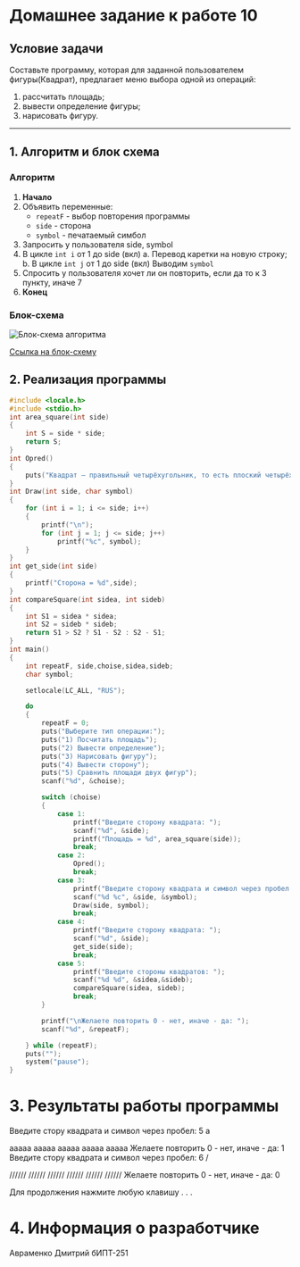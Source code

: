 # Домашнее задание к работе 10

## Условие задачи
Составьте программу, которая для заданной пользователем фигуры(Квадрат), предлагает меню выбора одной из операций:
1) рассчитать площадь;
2) вывести определение фигуры;
3) нарисовать фигуру.
---
## 1. Алгоритм и блок схема

### Алгоритм
1. **Начало**
2. Объявить переменные:
   - `repeatF` - выбор повторения программы
   - `side` - сторона
   - `symbol` - печатаемый симбол
3. Запросить у пользователя side, symbol
4. В цикле `int i` от 1 до side (вкл)
    	a. Перевод каретки на новую строку;
      b. В цикле `int j` от 1 до side (вкл)
             Выводим `symbol`
6. Спросить у пользователя хочет ли он повторить, если да то к 3 пункту, иначе 7
7. **Конец**

### Блок-схема
![Блок-схема алгоритма](Lab9_schema.png)

 [Ссылка на блок-схему](https://viewer.diagrams.net/?tags=%7B%7D&lightbox=1&highlight=0000ff&edit=_blank&layers=1&nav=1&title=Lab9_schema.drawio&dark=auto#Uhttps%3A%2F%2Fdrive.google.com%2Fuc%3Fid%3D1i_8qfE62aDyNv1b-rcq080gaXy8P7hKS%26export%3Ddownload)

 ## 2. Реализация программы

```c
#include <locale.h>
#include <stdio.h>
int area_square(int side)
{
	int S = side * side;
	return S;
}
int Opred()
{
	puts("Квадрат — правильный четырёхугольник, то есть плоский четырёхугольник, у которого все углы и все стороны равны.\n Каждый угол квадрата — прямой");
}
int Draw(int side, char symbol)
{
	for (int i = 1; i <= side; i++)
	{
		printf("\n");
		for (int j = 1; j <= side; j++)
			printf("%c", symbol);
	}
}
int get_side(int side)
{
	printf("Сторона = %d",side);
}
int compareSquare(int sidea, int sideb)
{
	int S1 = sidea * sidea;
	int S2 = sideb * sideb;
	return S1 > S2 ? S1 - S2 : S2 - S1;
}
int main()
{
	int repeatF, side,choise,sidea,sideb;
	char symbol;

	setlocale(LC_ALL, "RUS");

	do
	{
		repeatF = 0;
		puts("Выберите тип операции:");
		puts("1) Посчитать площадь");
		puts("2) Вывести определение");
		puts("3) Нарисовать фигуру");
		puts("4) Вывести сторону");
		puts("5) Сравнить площади двух фигур");
		scanf("%d", &choise);

		switch (choise)
		{
			case 1:
				printf("Введите сторону квадрата: ");
				scanf("%d", &side);
				printf("Площадь = %d", area_square(side));
				break;
			case 2:
				Opred();
				break;
			case 3:
				printf("Введите сторону квадрата и символ через пробел: ");
				scanf("%d %c", &side, &symbol);
				Draw(side, symbol);
				break;
			case 4:
				printf("Введите сторону квадрата: ");
				scanf("%d", &side);
				get_side(side);
				break;
			case 5:
				printf("Введите стороны квадратов: ");
				scanf("%d %d", &sidea,&sideb);
				compareSquare(sidea, sideb);
				break;
		}

		printf("\nЖелаете повторить 0 - нет, иначе - да: ");
		scanf("%d", &repeatF);

	} while (repeatF);
	puts("");
	system("pause");
}
```
# 3. Результаты работы программы
Введите стору квадрата и символ через пробел: 5 a

aaaaa
aaaaa
aaaaa
aaaaa
aaaaa
Желаете повторить 0 - нет, иначе - да: 1
Введите стору квадрата и символ через пробел: 6 /

//////
//////
//////
//////
//////
//////
Желаете повторить 0 - нет, иначе - да: 0

Для продолжения нажмите любую клавишу . . .

# 4. Информация о разработчике
Авраменко Дмитрий бИПТ-251
